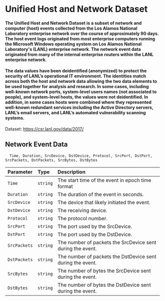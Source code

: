# Unified Host and Network Dataset
#### The Unified Host and Network Dataset is a subset of network and computer (host) events collected from the Los Alamos National Laboratory enterprise network over the course of approximately 90 days. The host event logs originated from most enterprise computers running the Microsoft Windows operating system on Los Alamos National Laboratory's (LANL) enterprise network. The network event data originated from many of the internal enterprise routers within the LANL enterprise network.
#### The data values have been deidentified (anonymized) to protect the security of LANL’s operational IT environment. The identities match across both the host and network data allowing the two data elements to be used together for analysis and research. In some cases, including well-known network ports, system-level users names (not associated to people), and system-level hosts, the values were not deidentified. In addition, in some cases hosts were combined where they represented well-known redundant services including the Active Directory servers, LANL’s email servers, and LANL’s automated vulnerability scanning systems.

Dataset: https://csr.lanl.gov/data/2017/
## Network Event Data


```http
  Time, Duration, SrcDevice, DstDevice, Protocol, SrcPort, DstPort, SrcPackets, DstPackets, SrcBytes, DstBytes
```

| Parameter | Type     | Description                |
| :-------- | :------- | :------------------------- |
| `Time` | `string` | The start time of the event in epoch time format |
| `Duration` | `string` | The duration of the event in seconds. |
| `SrcDevice` | `string` | The device that likely initiated the event.|
| `DstDevice` | `string` | The receiving device. |
| `Protocol` | `string` | The protocol number. |
| `SrcPort` | `string` | The port used by the SrcDevice. |
| `DstPort` | `string` | The port used by the DstDevice. |
| `SrcPackets` | `string` | The number of packets the SrcDevice sent during the event. |
| `DstPackets` | `string` | The number of packets the DstDevice sent during the event. |
| `SrcBytes` | `string` | The number of bytes the SrcDevice sent during the event. |
| `DstBytes` | `string` | The number of bytes the DstDevice sent during the event. |
